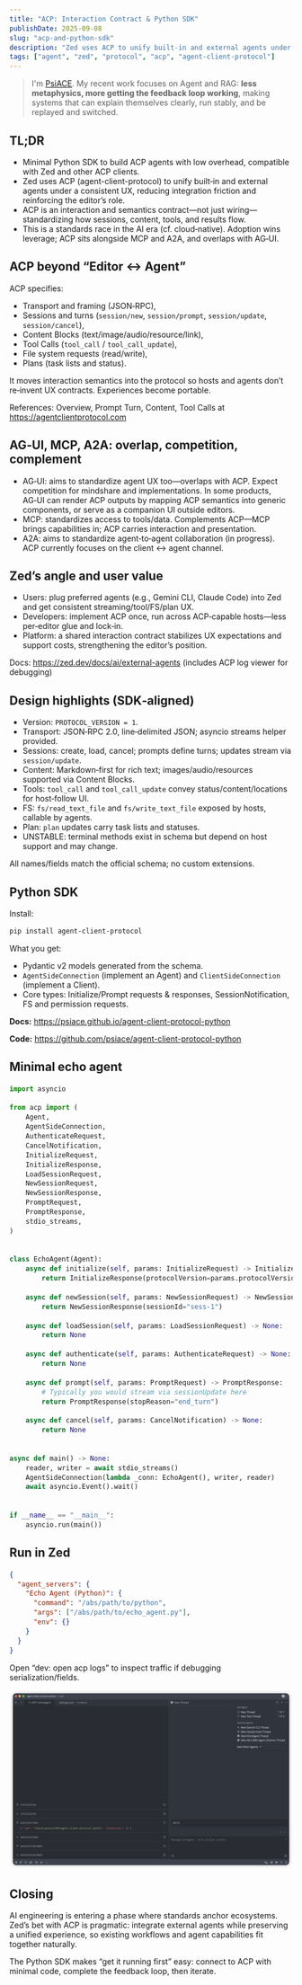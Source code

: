 ```yaml
---
title: "ACP: Interaction Contract & Python SDK"
publishDate: 2025-09-08
slug: "acp-and-python-sdk"
description: "Zed uses ACP to unify built‑in and external agents under a consistent UX. The Python SDK makes “get it running first” easy: connect to ACP with minimal code, complete the feedback loop, then iterate."
tags: ["agent", "zed", "protocol", "acp", "agent-client-protocol"]
---
```


> I'm [PsiACE](https://github.com/PsiACE). My recent work focuses on Agent and RAG: **less metaphysics, more getting the feedback loop working**, making systems that can explain themselves clearly, run stably, and be replayed and switched.

## TL;DR

- Minimal Python SDK to build ACP agents with low overhead, compatible with Zed and other ACP clients.
- Zed uses ACP (agent-client-protocol) to unify built‑in and external agents under a consistent UX, reducing integration friction and reinforcing the editor’s role.
- ACP is an interaction and semantics contract—not just wiring—standardizing how sessions, content, tools, and results flow.
- This is a standards race in the AI era (cf. cloud‑native). Adoption wins leverage; ACP sits alongside MCP and A2A, and overlaps with AG‑UI.

## ACP beyond “Editor ↔ Agent”

ACP specifies:

- Transport and framing (JSON‑RPC),
- Sessions and turns (`session/new`, `session/prompt`, `session/update`, `session/cancel`),
- Content Blocks (text/image/audio/resource/link),
- Tool Calls (`tool_call` / `tool_call_update`),
- File system requests (read/write),
- Plans (task lists and status).

It moves interaction semantics into the protocol so hosts and agents don’t re‑invent UX contracts. Experiences become portable.

References: Overview, Prompt Turn, Content, Tool Calls at https://agentclientprotocol.com

## AG‑UI, MCP, A2A: overlap, competition, complement

- AG‑UI: aims to standardize agent UX too—overlaps with ACP. Expect competition for mindshare and implementations. In some products, AG‑UI can render ACP outputs by mapping ACP semantics into generic components, or serve as a companion UI outside editors.
- MCP: standardizes access to tools/data. Complements ACP—MCP brings capabilities in; ACP carries interaction and presentation.
- A2A: aims to standardize agent‑to‑agent collaboration (in progress). ACP currently focuses on the client ↔ agent channel.

## Zed’s angle and user value

- Users: plug preferred agents (e.g., Gemini CLI, Claude Code) into Zed and get consistent streaming/tool/FS/plan UX.
- Developers: implement ACP once, run across ACP‑capable hosts—less per‑editor glue and lock‑in.
- Platform: a shared interaction contract stabilizes UX expectations and support costs, strengthening the editor’s position.

Docs: https://zed.dev/docs/ai/external-agents (includes ACP log viewer for debugging)

## Design highlights (SDK‑aligned)

- Version: `PROTOCOL_VERSION = 1`.
- Transport: JSON‑RPC 2.0, line‑delimited JSON; asyncio streams helper provided.
- Sessions: create, load, cancel; prompts define turns; updates stream via `session/update`.
- Content: Markdown‑first for rich text; images/audio/resources supported via Content Blocks.
- Tools: `tool_call` and `tool_call_update` convey status/content/locations for host‑follow UI.
- FS: `fs/read_text_file` and `fs/write_text_file` exposed by hosts, callable by agents.
- Plan: `plan` updates carry task lists and statuses.
- UNSTABLE: terminal methods exist in schema but depend on host support and may change.

All names/fields match the official schema; no custom extensions.

## Python SDK

Install:

```bash
pip install agent-client-protocol
```

What you get:

- Pydantic v2 models generated from the schema.
- `AgentSideConnection` (implement an Agent) and `ClientSideConnection` (implement a Client).
- Core types: Initialize/Prompt requests & responses, SessionNotification, FS and permission requests.

**Docs:** https://psiace.github.io/agent-client-protocol-python

**Code:** https://github.com/psiace/agent-client-protocol-python

## Minimal echo agent

```python
import asyncio

from acp import (
    Agent,
    AgentSideConnection,
    AuthenticateRequest,
    CancelNotification,
    InitializeRequest,
    InitializeResponse,
    LoadSessionRequest,
    NewSessionRequest,
    NewSessionResponse,
    PromptRequest,
    PromptResponse,
    stdio_streams,
)


class EchoAgent(Agent):
    async def initialize(self, params: InitializeRequest) -> InitializeResponse:
        return InitializeResponse(protocolVersion=params.protocolVersion)

    async def newSession(self, params: NewSessionRequest) -> NewSessionResponse:
        return NewSessionResponse(sessionId="sess-1")

    async def loadSession(self, params: LoadSessionRequest) -> None:
        return None

    async def authenticate(self, params: AuthenticateRequest) -> None:
        return None

    async def prompt(self, params: PromptRequest) -> PromptResponse:
        # Typically you would stream via sessionUpdate here
        return PromptResponse(stopReason="end_turn")

    async def cancel(self, params: CancelNotification) -> None:
        return None


async def main() -> None:
    reader, writer = await stdio_streams()
    AgentSideConnection(lambda _conn: EchoAgent(), writer, reader)
    await asyncio.Event().wait()


if __name__ == "__main__":
    asyncio.run(main())
```

## Run in Zed

```json
{
  "agent_servers": {
    "Echo Agent (Python)": {
      "command": "/abs/path/to/python",
      "args": ["/abs/path/to/echo_agent.py"],
      "env": {}
    }
  }
}
```

Open “dev: open acp logs” to inspect traffic if debugging serialization/fields.

![Echo Agent in Zed](../../../public/images/acp-and-python-sdk/echo-agent.png)

## Closing

AI engineering is entering a phase where standards anchor ecosystems. Zed’s bet with ACP is pragmatic: integrate external agents while preserving a unified experience, so existing workflows and agent capabilities fit together naturally.

The Python SDK makes “get it running first” easy: connect to ACP with minimal code, complete the feedback loop, then iterate.
